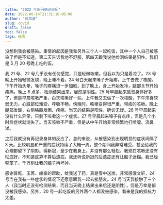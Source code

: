 ```yaml
---
title: "2022 年新冠确诊经历"
date: 2022-06-14T21:31:18-05:00
author: "郝鸿涛"
slug: covid
draft: false
toc: false
tags: 经历
---
```


没想到我会被感染。事情的起因是我和另外三个人一起吃饭，其中一个人自己被感染了但是不知道，第二天告诉我他不舒服，第四天跟我说他检测结果是阳性。我们是 5 月 20 号晚上吃的饭。

我 21 号、22 号几乎没有任何感觉，只是轻微咳嗽，但我以为只是着凉了。23 号 晚上开始轻微发烧，晚上睡不着。24 号白天起来嗓子开始疼，上午去做了核酸。下午开始头晕，嗓子的疼痛进一步加剧。到了晚上，身上开始发冷，腿部关节开始疼痛。晚上 8 点多，检测结果出来，居然是阴性。25 号早晨起来感觉身体好多了，但是早晨咳嗽严重，白天咳嗽好一些。上午我又去做了一次核酸，下午浑身软弱无力，心脏部位难受，呼吸不畅。傍晚时，咳嗽变得很严重，带痰的咳嗽。晚上腿部发酸，右侧胳膊发困、疼痛。当天的结果是阳性，确诊无疑。26 号早晨起来没有什么异常，只剩下咳嗽这一个症状。27 号早晨起来嗓子有点疼，但是几个小时后症状就消失了。当天咳嗽不严重，但是从中午开始非常频繁地打喷嚏、流鼻涕。

之后我就没有再记录身体的反应了。总的来说，从被感染到出现明显的症状间隔了 3 天。比较明显和严重的症状持续了大概一周。整个期间我非常难受，甚至给我的心理都留下了阴影。得新冠，至少在我身上，并没有那么轻松。我现在咳嗽还没有彻底好，不知道这算不算后遗症。我还听说新冠的后遗症还有让脑子迷糊。我已经够笨了，千万别让我的脑子再坏掉。

感谢普乾、玉菁、峻豪的帮助，给我送了药。真是雪中送炭。非常感激文轩，24 号当在我有一些症状的情况下还愿意跟我一起去接朋友。24 号当天我接触了三个人（我当时还没有检测结果，而且当天晚上结果出来后还是阴性），但是万幸是都没被我感染。另外，20 号一起吃饭的另外两个人都没被感染。看来是我的抵抗力太差。


